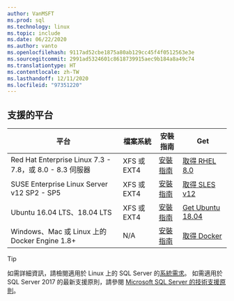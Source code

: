 ```yaml
---
author: VanMSFT
ms.prod: sql
ms.technology: linux
ms.topic: include
ms.date: 06/22/2020
ms.author: vanto
ms.openlocfilehash: 9117ad52cbe1875a80ab129cc45f4f0512563e3e
ms.sourcegitcommit: 2991ad5324601c8618739915aec9b184a8a49c74
ms.translationtype: HT
ms.contentlocale: zh-TW
ms.lasthandoff: 12/11/2020
ms.locfileid: "97351220"
---
```

## <a name="supported-platforms"></a>支援的平台

| 平台 | 檔案系統 | 安裝指南 | Get |
|-----|-----|-----|-----|
| Red Hat Enterprise Linux 7.3 - 7.8，或 8.0 - 8.3 伺服器 | XFS 或 EXT4 | [安裝指南](../linux/quickstart-install-connect-red-hat.md) | [取得 RHEL 8.0](https://access.redhat.com/products/red-hat-enterprise-linux/evaluation) |
| SUSE Enterprise Linux Server v12 SP2 - SP5 | XFS 或 EXT4 | [安裝指南](../linux/quickstart-install-connect-suse.md) | [取得 SLES v12](https://www.suse.com/products/server) |
| Ubuntu 16.04 LTS、18.04 LTS | XFS 或 EXT4 | [安裝指南](../linux/quickstart-install-connect-ubuntu.md) | [Get Ubuntu 18.04](http://releases.ubuntu.com/bionic/) |
| Windows、Mac 或 Linux 上的 Docker Engine 1.8+ | N/A | [安裝指南](../linux/quickstart-install-connect-docker.md) | [取得 Docker](https://www.docker.com/get-started) |

> [!TIP]
> 如需詳細資訊，請檢閱適用於 Linux 上的 SQL Server 的[系統需求](../linux/sql-server-linux-setup.md#system)。 如需適用於 SQL Server 2017 的最新支援原則，請參閱 [Microsoft SQL Server 的技術支援原則](https://support.microsoft.com/help/4047326/support-policy-for-microsoft-sql-server)。